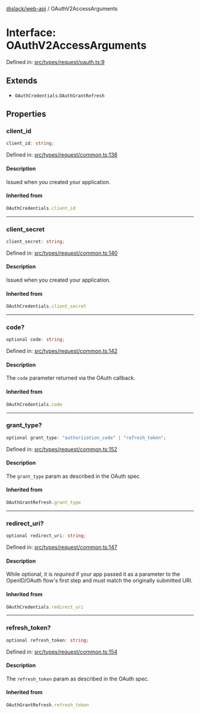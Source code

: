 [@slack/web-api](../index.md) / OAuthV2AccessArguments

# Interface: OAuthV2AccessArguments

Defined in: [src/types/request/oauth.ts:9](https://github.com/slackapi/node-slack-sdk/blob/main/packages/web-api/src/types/request/oauth.ts#L9)

## Extends

- `OAuthCredentials`.`OAuthGrantRefresh`

## Properties

### client\_id

```ts
client_id: string;
```

Defined in: [src/types/request/common.ts:138](https://github.com/slackapi/node-slack-sdk/blob/main/packages/web-api/src/types/request/common.ts#L138)

#### Description

Issued when you created your application.

#### Inherited from

```ts
OAuthCredentials.client_id
```

***

### client\_secret

```ts
client_secret: string;
```

Defined in: [src/types/request/common.ts:140](https://github.com/slackapi/node-slack-sdk/blob/main/packages/web-api/src/types/request/common.ts#L140)

#### Description

Issued when you created your application.

#### Inherited from

```ts
OAuthCredentials.client_secret
```

***

### code?

```ts
optional code: string;
```

Defined in: [src/types/request/common.ts:142](https://github.com/slackapi/node-slack-sdk/blob/main/packages/web-api/src/types/request/common.ts#L142)

#### Description

The `code` parameter returned via the OAuth callback.

#### Inherited from

```ts
OAuthCredentials.code
```

***

### grant\_type?

```ts
optional grant_type: "authorization_code" | "refresh_token";
```

Defined in: [src/types/request/common.ts:152](https://github.com/slackapi/node-slack-sdk/blob/main/packages/web-api/src/types/request/common.ts#L152)

#### Description

The `grant_type` param as described in the OAuth spec.

#### Inherited from

```ts
OAuthGrantRefresh.grant_type
```

***

### redirect\_uri?

```ts
optional redirect_uri: string;
```

Defined in: [src/types/request/common.ts:147](https://github.com/slackapi/node-slack-sdk/blob/main/packages/web-api/src/types/request/common.ts#L147)

#### Description

While optional, it is _required_ if your app passed it as a parameter to the OpenID/OAuth flow's
first step and must match the originally submitted URI.

#### Inherited from

```ts
OAuthCredentials.redirect_uri
```

***

### refresh\_token?

```ts
optional refresh_token: string;
```

Defined in: [src/types/request/common.ts:154](https://github.com/slackapi/node-slack-sdk/blob/main/packages/web-api/src/types/request/common.ts#L154)

#### Description

The `refresh_token` param as described in the OAuth spec.

#### Inherited from

```ts
OAuthGrantRefresh.refresh_token
```
